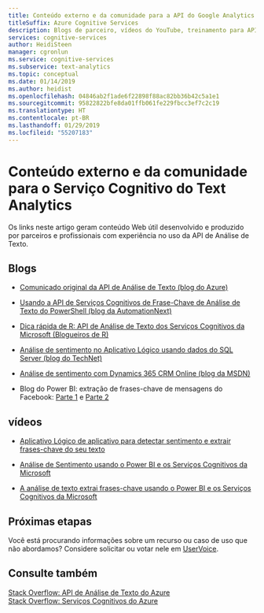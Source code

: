 ```yaml
---
title: Conteúdo externo e da comunidade para a API do Google Analytics de texto
titleSuffix: Azure Cognitive Services
description: Blogs de parceiro, vídeos do YouTube, treinamento para API de Análise de Texto e Serviços Cognitivos da Microsoft no Azure.
services: cognitive-services
author: HeidiSteen
manager: cgronlun
ms.service: cognitive-services
ms.subservice: text-analytics
ms.topic: conceptual
ms.date: 01/14/2019
ms.author: heidist
ms.openlocfilehash: 04846ab2f1ade6f22898f88ac82bb36b42c5a1e1
ms.sourcegitcommit: 95822822bfe8da01ffb061fe229fbcc3ef7c2c19
ms.translationtype: HT
ms.contentlocale: pt-BR
ms.lasthandoff: 01/29/2019
ms.locfileid: "55207183"
---
```

# <a name="external--community-content-for-the-text-analytics-cognitive-service"></a>Conteúdo externo e da comunidade para o Serviço Cognitivo do Text Analytics

 Os links neste artigo geram conteúdo Web útil desenvolvido e produzido por parceiros e profissionais com experiência no uso da API de Análise de Texto.

## <a name="blogs"></a>Blogs

+ [Comunicado original da API de Análise de Texto (blog do Azure)](https://blogs.technet.microsoft.com/machinelearning/2015/04/08/introducing-text-analytics-in-the-azure-ml-marketplace/)

+ [Usando a API de Serviços Cognitivos de Frase-Chave de Análise de Texto do PowerShell (blog da AutomationNext)](https://automationnext.wordpress.com/tag/text-analytics/)

+ [Dica rápida de R: API de Análise de Texto dos Serviços Cognitivos da Microsoft (Blogueiros de R)](https://www.r-bloggers.com/r-quick-tip-microsoft-cognitive-services-text-analytics-api/)

+ [Análise de sentimento no Aplicativo Lógico usando dados do SQL Server (blog do TechNet)](https://social.technet.microsoft.com/wiki/contents/articles/36074.logic-apps-with-azure-cognitive-service.aspx)

+ [Análise de sentimento com Dynamics 365 CRM Online (blog da MSDN)](https://blogs.msdn.microsoft.com/geoffreyinnis/2016/07/11/sentiment-analysis-in-usd-with-cognitive-services-text-analytics/) 

+ Blog do Power BI: extração de frases-chave de mensagens do Facebook: [Parte 1](https://community.powerbi.com/t5/Community-Blog/Text-Analytics-in-Power-BI-Extraction-of-key-phrases-from/ba-p/88483) e [Parte 2](https://community.powerbi.com/t5/Community-Blog/Text-Analytics-in-Power-BI-Extraction-of-key-phrases-from/ba-p/88487)

## <a name="videos"></a>vídeos

+ [Aplicativo Lógico de aplicativo para detectar sentimento e extrair frases-chave do seu texto](https://www.youtube.com/watch?v=jVN9NObAzgk)

+ [Análise de Sentimento usando o Power BI e os Serviços Cognitivos da Microsoft](https://www.youtube.com/watch?v=gJ1j3N7Y75k)

+ [A análise de texto extrai frases-chave usando o Power BI e os Serviços Cognitivos da Microsoft](https://www.youtube.com/watch?v=R_-1TB2BF14)

## <a name="next-steps"></a>Próximas etapas

Você está procurando informações sobre um recurso ou caso de uso que não abordamos? Considere solicitar ou votar nele em [UserVoice](https://cognitive.uservoice.com/forums/555922-text-analytics). 

## <a name="see-also"></a>Consulte também

 [Stack Overflow: API de Análise de Texto do Azure](https://stackoverflow.com/questions/tagged/text-analytics-api)   
 [Stack Overflow: Serviços Cognitivos do Azure](http://stackoverflow.com/questions/tagged/microsoft-cognitive)
